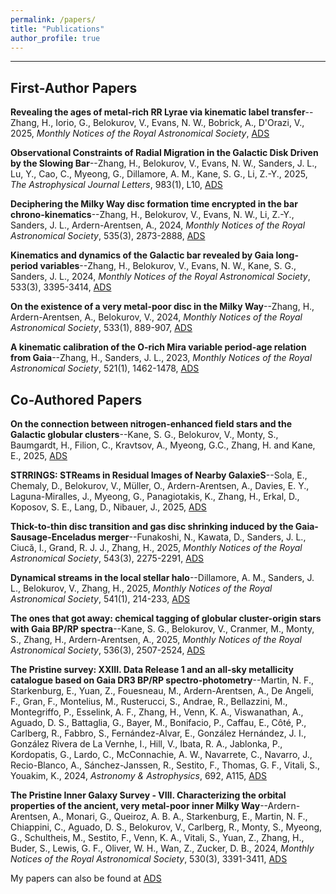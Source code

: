 ```yaml
---
permalink: /papers/
title: "Publications"
author_profile: true
---
```


---

## First-Author Papers
**Revealing the ages of metal-rich RR Lyrae via kinematic label transfer**--Zhang, H., Iorio, G., Belokurov, V., Evans, N. W., Bobrick, A., D'Orazi, V., 2025, *Monthly Notices of the Royal Astronomical Society*, [ADS](https://ui.adsabs.harvard.edu/abs/2025MNRAS.tmp.1675Z)

**Observational Constraints of Radial Migration in the Galactic Disk Driven by the Slowing Bar**--Zhang, H., Belokurov, V., Evans, N. W., Sanders, J. L., Lu, Y., Cao, C., Myeong, G., Dillamore, A. M., Kane, S. G., Li, Z.-Y., 2025, *The Astrophysical Journal Letters*, 983(1), L10, [ADS](https://ui.adsabs.harvard.edu/abs/2025ApJ...983L..10Z)

**Deciphering the Milky Way disc formation time encrypted in the bar chrono-kinematics**--Zhang, H., Belokurov, V., Evans, N. W., Li, Z.-Y., Sanders, J. L., Ardern-Arentsen, A., 2024, *Monthly Notices of the Royal Astronomical Society*, 535(3), 2873-2888, [ADS](https://ui.adsabs.harvard.edu/abs/2024MNRAS.535.2873Z)

**Kinematics and dynamics of the Galactic bar revealed by Gaia long-period variables**--Zhang, H., Belokurov, V., Evans, N. W., Kane, S. G., Sanders, J. L., 2024, *Monthly Notices of the Royal Astronomical Society*, 533(3), 3395-3414, [ADS](https://ui.adsabs.harvard.edu/abs/2024MNRAS.533.3395Z)

**On the existence of a very metal-poor disc in the Milky Way**--Zhang, H., Ardern-Arentsen, A., Belokurov, V., 2024, *Monthly Notices of the Royal Astronomical Society*, 533(1), 889-907, [ADS](https://ui.adsabs.harvard.edu/abs/2024MNRAS.533..889Z)

**A kinematic calibration of the O-rich Mira variable period-age relation from Gaia**--Zhang, H., Sanders, J. L., 2023, *Monthly Notices of the Royal Astronomical Society*, 521(1), 1462-1478, [ADS](https://ui.adsabs.harvard.edu/abs/2023MNRAS.521.1462Z)

## Co-Authored Papers
**On the connection between nitrogen-enhanced field stars and the Galactic globular clusters**--Kane, S. G., Belokurov, V., Monty, S., Baumgardt, H., Filion, C., Kravtsov, A., Myeong, G.C., Zhang, H. and Kane, E., 2025, [ADS](https://ui.adsabs.harvard.edu/abs/2025arXiv250904659K)

**STRRINGS: STReams in Residual Images of Nearby GalaxieS**--Sola, E., Chemaly, D., Belokurov, V., Müller, O., Ardern-Arentsen, A., Davies, E. Y., Laguna-Miralles, J., Myeong, G., Panagiotakis, K., Zhang, H., Erkal, D., Koposov, S. E., Lang, D., Nibauer, J., 2025, [ADS](https://ui.adsabs.harvard.edu/abs/2025arXiv250802154S)

**Thick-to-thin disc transition and gas disc shrinking induced by the Gaia-Sausage-Enceladus merger**--Funakoshi, N., Kawata, D., Sanders, J. L., Ciucă, I., Grand, R. J. J., Zhang, H., 2025, *Monthly Notices of the Royal Astronomical Society*, 543(3), 2275-2291, [ADS](https://ui.adsabs.harvard.edu/abs/2025MNRAS.543.2275F)

**Dynamical streams in the local stellar halo**--Dillamore, A. M., Sanders, J. L., Belokurov, V., Zhang, H., 2025, *Monthly Notices of the Royal Astronomical Society*, 541(1), 214-233, [ADS](https://ui.adsabs.harvard.edu/abs/2025MNRAS.541..214D)

**The ones that got away: chemical tagging of globular cluster-origin stars with Gaia BP/RP spectra**--Kane, S. G., Belokurov, V., Cranmer, M., Monty, S., Zhang, H., Ardern-Arentsen, A., 2025, *Monthly Notices of the Royal Astronomical Society*, 536(3), 2507-2524, [ADS](https://ui.adsabs.harvard.edu/abs/2025MNRAS.536.2507K)

**The Pristine survey: XXIII. Data Release 1 and an all-sky metallicity catalogue based on Gaia DR3 BP/RP spectro-photometry**--Martin, N. F., Starkenburg, E., Yuan, Z., Fouesneau, M., Ardern-Arentsen, A., De Angeli, F., Gran, F., Montelius, M., Rusterucci, S., Andrae, R., Bellazzini, M., Montegriffo, P., Esselink, A. F., Zhang, H., Venn, K. A., Viswanathan, A., Aguado, D. S., Battaglia, G., Bayer, M., Bonifacio, P., Caffau, E., Côté, P., Carlberg, R., Fabbro, S., Fernández-Alvar, E., González Hernández, J. I., González Rivera de La Vernhe, I., Hill, V., Ibata, R. A., Jablonka, P., Kordopatis, G., Lardo, C., McConnachie, A. W., Navarrete, C., Navarro, J., Recio-Blanco, A., Sánchez-Janssen, R., Sestito, F., Thomas, G. F., Vitali, S., Youakim, K., 2024, *Astronomy & Astrophysics*, 692, A115, [ADS](https://ui.adsabs.harvard.edu/abs/2024A&A...692A.115M)

**The Pristine Inner Galaxy Survey - VIII. Characterizing the orbital properties of the ancient, very metal-poor inner Milky Way**--Ardern-Arentsen, A., Monari, G., Queiroz, A. B. A., Starkenburg, E., Martin, N. F., Chiappini, C., Aguado, D. S., Belokurov, V., Carlberg, R., Monty, S., Myeong, G., Schultheis, M., Sestito, F., Venn, K. A., Vitali, S., Yuan, Z., Zhang, H., Buder, S., Lewis, G. F., Oliver, W. H., Wan, Z., Zucker, D. B., 2024, *Monthly Notices of the Royal Astronomical Society*, 530(3), 3391-3411, [ADS](https://ui.adsabs.harvard.edu/abs/2024MNRAS.530.3391A)

My papers can also be found at [ADS](https://ui.adsabs.harvard.edu/search/q=orcid%3A0009-0005-6898-0927&sort=date+desc)
